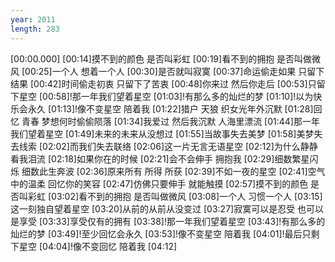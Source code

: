 ```yaml
---
year: 2011
length: 283
---
```

[00:00.000]
[00:14]摸不到的颜色 是否叫彩虹
[00:19]看不到的拥抱 是否叫做微风
[00:25]一个人 想着一个人
[00:30]是否就叫寂寞
[00:37]命运偷走如果 只留下结果
[00:42]时间偷走初衷 只留下了苦衷
[00:48]你来过 然后你走后
[00:53]只留下星空
[00:58]!那一年我们望着星空
[01:03]!有那么多的灿烂的梦
[01:10]!以为快乐会永久
[01:13]!像不变星空 陪着我
[01:22]猎户 天狼 织女光年外沉默
[01:28]回忆 青春 梦想何时偷偷陨落
[01:34]我爱过 然后我沉默 人海里漂流
[01:44]那一年我们望着星空
[01:49]未来的未来从没想过
[01:55]当故事失去美梦
[01:58]美梦失去线索
[02:02]而我们失去联络
[02:06]这一片无言无语星空
[02:12]为什么静静看我泪流
[02:18]如果你在的时候
[02:21]会不会伸手 拥抱我
[02:29]细数繁星闪烁 细数此生奔波
[02:36]原来所有 所得 所获
[02:39]不如一夜的星空
[02:41]空气中的温柔 回忆你的笑容
[02:47]仿佛只要伸手 就能触摸
[02:57]摸不到的颜色 是否叫彩虹
[03:02]看不到的拥抱 是否叫做微风
[03:08]一个人 习惯一个人
[03:15]这一刻独自望着星空
[03:20]从前的从前从没变过
[03:27]寂寞可以是忍受 也可以是享受
[03:33]享受仅有的拥有
[03:38]!那一年我们望着星空
[03:43]!有那么多的灿烂的梦
[03:49]!至少回忆会永久
[03:53]!像不变星空 陪着我
[04:01]!最后只剩下星空
[04:04]!像不变回忆 陪着我
[04:12]